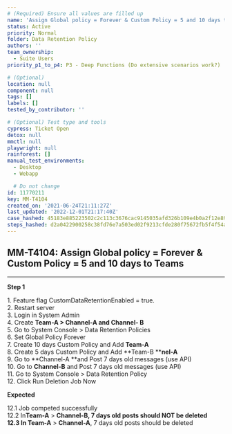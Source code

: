```yaml
---
# (Required) Ensure all values are filled up
name: 'Assign Global policy = Forever & Custom Policy = 5 and 10 days to Teams'
status: Active
priority: Normal
folder: Data Retention Policy
authors: ''
team_ownership:
  - Suite Users
priority_p1_to_p4: P3 - Deep Functions (Do extensive scenarios work?)

# (Optional)
location: null
component: null
tags: []
labels: []
tested_by_contributor: ''

# (Optional) Test type and tools
cypress: Ticket Open
detox: null
mmctl: null
playwright: null
rainforest: []
manual_test_environments:
  - Desktop
  - Webapp

  # Do not change
id: 11770211
key: MM-T4104
created_on: '2021-06-24T21:11:27Z'
last_updated: '2022-12-01T21:17:40Z'
case_hashed: 45183e885223502c2c113c3676cac9145035afd326b109e4b0a2f12e899a2711ff21c17c6a83c55363e24e18211faf8c
steps_hashed: d2a0422900258c38fd76e7a503ed02f9213cfde280f75672fb5f4f54aea8153dc6f922ae3f2c2348ebaa8df4a3a14697
---
```


<!-- (Auto-generated) Based on frontmatter's "key" and "name" -->

## MM-T4104: Assign Global policy = Forever & Custom Policy = 5 and 10 days to Teams

---

**Step 1**

1\. Feature flag CustomDataRetentionEnabled = true.\
2\. Restart server\
3\. Login in System Admin\
4\. Create **Team-A **> **Channel-A** and** Channel- B**\
5\. Go to System Console > Data Retention Policies\
6\. Set Global Policy Forever\
7\. Create 10 days Custom Policy and Add **Team-A**\
8\. Create 5 days Custom Policy and Add \*\*Team-B \*\***nel-A**\
9\. Go to \*\*Channel-A \*\*and Post 7 days old messages (use API)\
10\. Go to **Channel-B** and Post 7 days old messages (use API)\
11\. Go to System Console > Data Retention Policy\
12\. Click Run Deletion Job Now

**Expected**

12.1 Job competed successfully\
12.2 In**Team-A** > **Channel-B, **7 days old posts should **NOT** be deleted\
12.3** **In** Team-A** > **Channel-A**, 7 days old posts should be deleted
